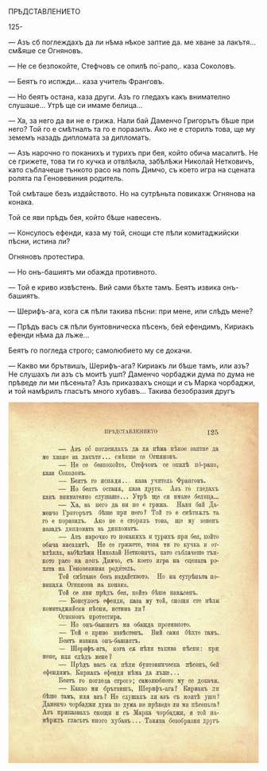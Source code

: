 ﻿ПРѢДСТАВЛЕНИЕТО

125-

— Азъ сб поглеждахъ да ли нѣма нѣкое заптие да. ме хване за лакътя... см&яше се Огняновъ.

— Не се безпокойте, Стефчовъ се опилѣ по́-рапо,. каза Соколовъ.

— Беятъ го испжди... каза учитель Франговъ.

— Но беятъ остана, каза други. Азъ го гледахъ какъ внимателно слушаше... Утрѣ ще си имаме белица...

— Ха, за него да ви не е грижа. Нали бай Даменчо Григорътъ бѣше при него? Той го е смѣтналъ та го е поразилъ. Ако не е сторилъ това, ще му земемъ назадъ дипломата за дипломатъ.

— Азъ нарочно го поканихъ и турихъ при бея, който обича масалитѣ. Не се грижете, това ти го кучка и отвлѣкла, забѣлѣжи Николай Нетковичъ, като съблачеше тънкото расо на попъ Димчо, съ което игра на сцената ролята па Геновевиния родитель.

Той смѣташе безъ издайството. Но на сутрѣньта повикахж Огнянова на конака.

Той се яви прѣдъ бея, който бѣше навесенъ.

— Консулосъ ефенди, каза му той, снощи сте пѣли комитаджийски пѣсни, истина ли?

Огняновъ протестира.

— Но онъ-башиятъ ми обажда противното.

— Той е криво извѣстенъ. Вий сами бѣхте тамъ. Беятъ извика онъ-башиятъ.

— Шерифъ-ага, кога сѫ пѣли такива пѣсни: при мене, или слѣдъ мене?

— Прѣдъ васъ сѫ пѣли бунтовническа пѣсенъ, бей ефендимъ, Кириакъ ефенди нѣма да лъже...

Беятъ го погледа строго; самолюбието му се докачи.

— Какво ми брътвишъ, Шерифъ-ага? Кириакъ ли бѣше тамъ, или азъ? Не слушахъ ли азъ съ моитѣ ушп? Даменчо чорбаджи дума по дума не прѣведе ли ми пѣсеньта? Азъ приказвахъ снощи и съ Марка чорбаджи, и той намѣрилъ гласътъ много хубавъ... Такива безобразия другъ

![original](../images/144.jpg)

